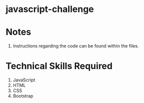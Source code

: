 # javascript-challenge
# Notes 
1. Instructions regarding the code can be found within the files.

# Technical Skills Required 
1. JavaScript
2. HTML
3. CSS
4. Bootstrap